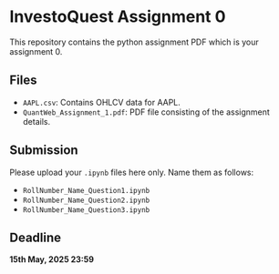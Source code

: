 # InvestoQuest Assignment 0

This repository contains the python assignment PDF which is your assignment 0.

## Files

- `AAPL.csv`: Contains OHLCV data for AAPL.
- `QuantWeb_Assignment_1.pdf`: PDF file consisting of the assignment details.

## Submission

Please upload your `.ipynb` files here only.
Name them as follows:

- `RollNumber_Name_Question1.ipynb`
- `RollNumber_Name_Question2.ipynb`
- `RollNumber_Name_Question3.ipynb`

## Deadline

**15th May, 2025 23:59**
